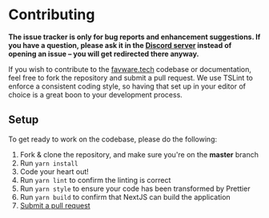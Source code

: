 # Contributing

**The issue tracker is only for bug reports and enhancement suggestions. If you have a question, please ask it in the [Discord server](https://favware.tech/redirect/server) instead of opening an issue – you will get redirected there anyway.**

If you wish to contribute to the [favware.tech](https://favware.tech) codebase or documentation, feel free to fork the repository and submit a pull request. We use TSLint to enforce a consistent coding style, so having that set up in your editor of choice is a great boon to your development process.

## Setup

To get ready to work on the codebase, please do the following:

1. Fork & clone the repository, and make sure you're on the **master** branch
2. Run `yarn install`
3. Code your heart out!
4. Run `yarn lint` to confirm the linting is correct
5. Run `yarn style` to ensure your code has been transformed by Prettier
6. Run `yarn build` to confirm that NextJS can build the application
7. [Submit a pull request](https://github.com/favware/website/compare)
